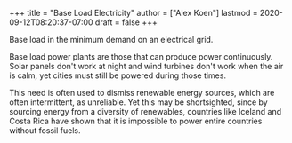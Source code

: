 +++
title = "Base Load Electricity"
author = ["Alex Koen"]
lastmod = 2020-09-12T08:20:37-07:00
draft = false
+++

Base load in the minimum demand on an electrical grid.

Base load power plants are those that can produce power continuously. Solar panels don't work at night and wind turbines don't work when the air is calm, yet cities must still be powered during those times.

This need is often used to dismiss renewable energy sources, which are often intermittent, as unreliable. Yet this may be shortsighted, since by sourcing energy from a diversity of renewables, countries like Iceland and Costa Rica have shown that it is impossible to power entire countries without fossil fuels.
